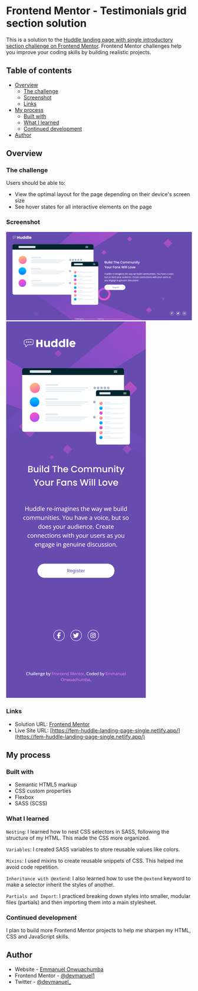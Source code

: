# Frontend Mentor - Testimonials grid section solution

This is a solution to the [Huddle landing page with single introductory section challenge on Frontend Mentor](https://www.frontendmentor.io/challenges/huddle-landing-page-with-a-single-introductory-section-B_2Wvxgi0). Frontend Mentor challenges help you improve your coding skills by building realistic projects.

## Table of contents

- [Overview](#overview)
  - [The challenge](#the-challenge)
  - [Screenshot](#screenshot)
  - [Links](#links)
- [My process](#my-process)
  - [Built with](#built-with)
  - [What I learned](#what-i-learned)
  - [Continued development](#continued-development)
- [Author](#author)

## Overview

### The challenge

Users should be able to:

- View the optimal layout for the page depending on their device's screen size
- See hover states for all interactive elements on the page

### Screenshot

![](./images/screenshot.png)
![](./images/screenshot-mobile.png)

### Links

- Solution URL: [Frontend Mentor](https://www.frontendmentor.io/challenges/huddle-landing-page-with-a-single-introductory-section-B_2Wvxgi0/)
- Live Site URL: [https://fem-huddle-landing-page-single.netlify.app/](https://fem-huddle-landing-page-single.netlify.app/)

## My process

### Built with

- Semantic HTML5 markup
- CSS custom properties
- Flexbox
- SASS (SCSS)

### What I learned

`Nesting`: I learned how to nest CSS selectors in SASS, following the structure of my HTML. This made the CSS more organized.

`Variables`: I created SASS variables to store reusable values like colors.

`Mixins`: I used mixins to create reusable snippets of CSS. This helped me avoid code repetition.

`Inheritance with @extend`: I also learned how to use the `@extend` keyword to make a selector inherit the styles of another.

`Partials and Import`: I practiced breaking down styles into smaller, modular files (partials) and then importing them into a main stylesheet.

### Continued development

I plan to build more Frontend Mentor projects to help me sharpen my HTML, CSS and JavaScript skills.

## Author

- Website - [Emmanuel Onwuachumba](https://github.com/devmanuel1)
- Frontend Mentor - [@devmanuel1](https://www.frontendmentor.io/profile/devmanuel1)
- Twitter - [@devmanuel\_](https://www.twitter.com/devmanuel_)

